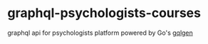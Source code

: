 # graphql-psychologists-courses
graphql api for psychologists platform powered by Go's [gqlgen](https://github.com/99designs/gqlgen)
